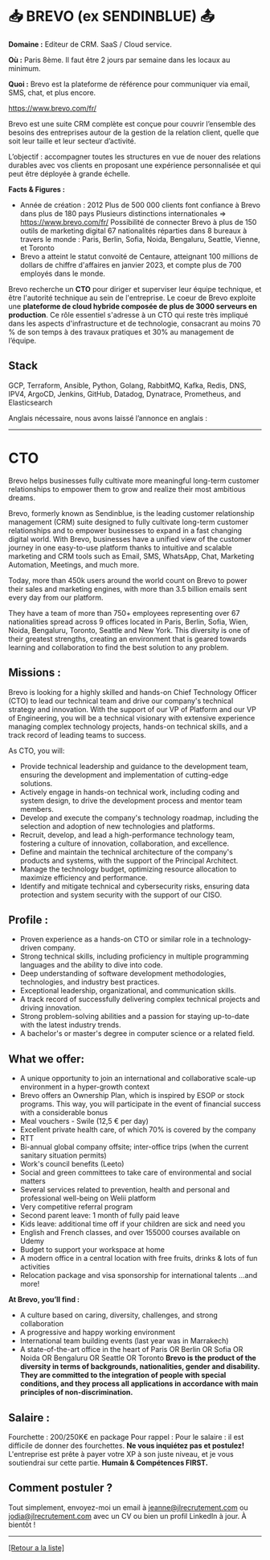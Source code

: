 # 📥 BREVO (ex SENDINBLUE) 📤

**Domaine :** Editeur de CRM. SaaS / Cloud service.

**Où :** Paris 8ème. Il faut être 2 jours par semaine dans les locaux au minimum.

**Quoi :** Brevo est la plateforme de référence pour communiquer via email, SMS, chat, et plus encore.

https://www.brevo.com/fr/

Brevo est une suite CRM complète est conçue pour couvrir l’ensemble des besoins des entreprises autour de la gestion de la relation client, quelle que soit leur taille et leur secteur d’activité. 

L’objectif : accompagner toutes les structures en vue de nouer des relations durables avec vos clients en proposant une expérience personnalisée et qui peut être déployée à grande échelle.


**Facts & Figures :**

* Année de création : 2012
Plus de 500 000 clients font confiance à Brevo dans plus de 180 pays
Plusieurs distinctions internationales => https://www.brevo.com/fr/
Possibilité de connecter Brevo à plus de 150 outils de marketing digital
67 nationalités réparties dans 8 bureaux à travers le monde : Paris, Berlin, Sofia, Noida, Bengaluru, Seattle, Vienne, et Toronto
* Brevo a atteint le statut convoité de Centaure, atteignant 100 millions de dollars de chiffre d'affaires en janvier 2023, et compte plus de 700 employés dans le monde.


Brevo recherche un **CTO** pour diriger et superviser leur équipe technique, et être l'autorité technique au sein de l'entreprise. Le coeur de Brevo exploite une **plateforme de cloud hybride composée de plus de 3000 serveurs en production**. Ce rôle essentiel s'adresse à un CTO qui reste très impliqué dans les aspects d'infrastructure et de technologie, consacrant au moins 70 % de son temps à des travaux pratiques et 30% au management de l’équipe. 

## Stack 

GCP, Terraform, Ansible, Python, Golang, RabbitMQ, Kafka, Redis, DNS, IPV4, ArgoCD, Jenkins, GitHub, Datadog, Dynatrace, Prometheus, and Elasticsearch

Anglais nécessaire, nous avons laissé l’annonce en anglais :

----

# CTO 

Brevo helps businesses fully cultivate more meaningful long-term customer relationships to empower them to grow and realize their most ambitious dreams.

Brevo, formerly known as Sendinblue, is the leading customer relationship management (CRM) suite designed to fully cultivate long-term customer relationships and to empower businesses to expand in a fast changing digital world. With Brevo, businesses have a unified view of the customer journey in one easy-to-use platform thanks to intuitive and scalable marketing and CRM tools such as Email, SMS, WhatsApp, Chat, Marketing Automation, Meetings, and much more.

Today, more than 450k users around the world count on Brevo to power their sales and marketing engines, with more than 3.5 billion emails sent every day from our platform.

They have a team of more than 750+ employees representing over 67 nationalities spread across 9 offices located in Paris, Berlin, Sofia, Wien, Noida, Bengaluru, Toronto, Seattle and New York. This diversity is one of their greatest strengths, creating an environment that is geared towards learning and collaboration to find the best solution to any problem.

## Missions : 

Brevo is looking for a highly skilled and hands-on Chief Technology Officer (CTO) to lead our technical team and drive our company's technical strategy and innovation. With the support of our VP of Platform and our VP of Engineering, you will be a technical visionary with extensive experience managing complex technology projects, hands-on technical skills, and a track record of leading teams to success.

As CTO, you will:

* Provide technical leadership and guidance to the development team, ensuring the development and implementation of cutting-edge solutions.
* Actively engage in hands-on technical work, including coding and system design, to drive the development process and mentor team members.
* Develop and execute the company's technology roadmap, including the selection and adoption of new technologies and platforms.
* Recruit, develop, and lead a high-performance technology team, fostering a culture of innovation, collaboration, and excellence.
* Define and maintain the technical architecture of the company's products and systems, with the support of the Principal Architect.
* Manage the technology budget, optimizing resource allocation to maximize efficiency and performance.
* Identify and mitigate technical and cybersecurity risks, ensuring data protection and system security with the support of our CISO.

## Profile : 

* Proven experience as a hands-on CTO or similar role in a technology-driven company.
* Strong technical skills, including proficiency in multiple programming languages and the ability to dive into code.
* Deep understanding of software development methodologies, technologies, and industry best practices.
* Exceptional leadership, organizational, and communication skills.
* A track record of successfully delivering complex technical projects and driving innovation.
* Strong problem-solving abilities and a passion for staying up-to-date with the latest industry trends.
* A bachelor's or master's degree in computer science or a related field.

## What we offer:

* A unique opportunity to join an international and collaborative scale-up environment in a hyper-growth context
* Brevo offers an Ownership Plan, which is inspired by ESOP or stock programs. This way, you will participate in the event of financial success with a considerable bonus
* Meal vouchers - Swile (12,5 € per day)
* Excellent private health care, of which 70% is covered by the company
* RTT
* Bi-annual global company offsite; inter-office trips (when the current sanitary situation permits)
* Work's council benefits (Leeto)
* Social and green committees to take care of environmental and social matters
* Several services related to prevention, health and personal and professional well-being on Welii platform
* Very competitive referral program
* Second parent leave: 1 month of fully paid leave
* Kids leave: additional time off if your children are sick and need you
* English and French classes, and over 155000 courses available on Udemy
* Budget to support your workspace at home
* A modern office in a central location with free fruits, drinks & lots of fun activities
* Relocation package and visa sponsorship for international talents
...and more!

**At Brevo, you’ll find :**

* A culture based on caring, diversity, challenges, and strong collaboration
* A progressive and happy working environment
* International team building events (last year was in Marrakech)
* A state-of-the-art office in the heart of Paris OR Berlin OR Sofia OR Noida OR Bengaluru OR Seattle OR Toronto
**Brevo is the product of the diversity in terms of backgrounds, nationalities, gender and disability. They are committed to the integration of people with special conditions, and they process all applications in accordance with main principles of non-discrimination.**


## Salaire : 

Fourchette : 200/250K€ en package
Pour rappel :  Pour le salaire : il est difficile de donner des fourchettes. **Ne vous inquiétez pas et postulez!** L'entreprise est prête à payer votre XP à son juste niveau, et je vous soutiendrai sur cette partie. **Humain & Compétences FIRST.**

## Comment postuler ?

Tout simplement, envoyez-moi un email à jeanne@jlrecrutement.com ou jodia@jlrecrutement.com avec un CV ou bien un profil LinkedIn à jour. À bientôt !



----
<a href="https://github.com/jlondiche/job-board-php/blob/master/README.md">[Retour a la liste]</a> 